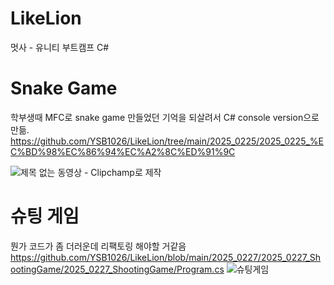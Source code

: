 # LikeLion
멋사 - 유니티 부트캠프 C#

# Snake Game
학부생때 MFC로 snake game 만들었던 기억을 되살려서 C# console version으로 만듦.
https://github.com/YSB1026/LikeLion/tree/main/2025_0225/2025_0225_%EC%BD%98%EC%86%94%EC%A2%8C%ED%91%9C


![제목 없는 동영상 - Clipchamp로 제작](https://github.com/user-attachments/assets/755776e4-1fd5-44d2-95dc-00b8b21fce4f)

# 슈팅 게임
뭔가 코드가 좀 더러운데 리팩토링 해야할 거같음
https://github.com/YSB1026/LikeLion/blob/main/2025_0227/2025_0227_ShootingGame/2025_0227_ShootingGame/Program.cs
![슈팅게임](https://github.com/user-attachments/assets/c5c299fa-ba26-4fc7-acd5-8c971eb45570)
